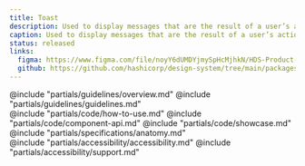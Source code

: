 ```yaml
---
title: Toast
description: Used to display messages that are the result of a user’s actions.
caption: Used to display messages that are the result of a user’s actions.
status: released
links:
  figma: https://www.figma.com/file/noyY6dUMDYjmySpHcMjhkN/HDS-Product---Components?node-id=7636%3A30467&t=XC8SUxxJOFHgqYzK-1
  github: https://github.com/hashicorp/design-system/tree/main/packages/components/addon/components/hds/toast
---
```


<section data-tab="Guidelines">
  @include "partials/guidelines/overview.md"
  @include "partials/guidelines/guidelines.md"
</section>

<section data-tab="Code">
  @include "partials/code/how-to-use.md"
  @include "partials/code/component-api.md"
  @include "partials/code/showcase.md"
</section>

<section data-tab="Specifications">
  @include "partials/specifications/anatomy.md"
</section>

<section data-tab="Accessibility">
  @include "partials/accessibility/accessibility.md"
  @include "partials/accessibility/support.md"
</section>

